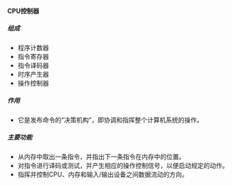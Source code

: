 #### CPU控制器

##### 组成

- 程序计数器
- 指令寄存器
- 指令译码器
- 时序产生器
- 操作控制器

##### 作用

- 它是发布命令的“决策机构”，即协调和指挥整个计算机系统的操作。

##### 主要功能

- 从内存中取出一条指令，并指出下一条指令在内存中的位置。
- 对指令进行译码或测试，并产生相应的操作控制信号，以便启动规定的动作。
- 指挥并控制CPU、内存和输入/输出设备之间数据流动的方向。